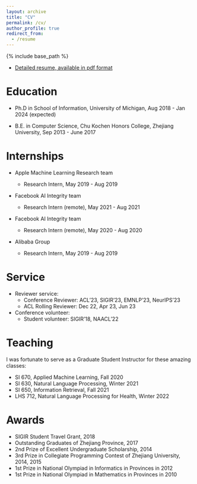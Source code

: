 ```yaml
---
layout: archive
title: "CV"
permalink: /cv/
author_profile: true
redirect_from:
  - /resume
---
```


{% include base_path %}
* [Detailed resume, available in pdf format](/files/Zhuofeng_Wu_resume_2023.pdf)

Education
======
* Ph.D in School of Information, University of Michigan, Aug 2018 - Jan 2024 (expected)

* B.E. in Computer Science, Chu Kochen Honors College, Zhejiang University, Sep 2013 - June 2017

Internships
======
* Apple Machine Learning Research team
  * Research Intern, May 2019 - Aug 2019

* Facebook AI Integrity team 
  * Research Intern (remote), May 2021 - Aug 2021

* Facebook AI Integrity team
  * Research Intern (remote), May 2020 - Aug 2020

* Alibaba Group 
  * Research Intern, May 2019 - Aug 2019
  
Service
======
* Reviewer service:
  * Conference Reviewer: ACL’23, SIGIR’23, EMNLP’23, NeurIPS’23 
  * ACL Rolling Reviewer: Dec 22, Apr 23, Jun 23 
* Conference volunteer:
  * Student volunteer: SIGIR’18, NAACL’22

Teaching
======
I was fortunate to serve as a Graduate Student Instructor for these amazing classes:

* SI 670, Applied Machine Learning, Fall 2020
* SI 630, Natural Language Processing, Winter 2021
* SI 650, Information Retrieval, Fall 2021
* LHS 712, Natural Language Processing for Health, Winter 2022

Awards
======
* SIGIR Student Travel Grant, 2018
* Outstanding Graduates of Zhejiang Province, 2017
* 2nd Prize of Excellent Undergraduate Scholarship, 2014
* 3rd Prize in Collegiate Programming Contest of Zhejiang University, 2014, 2015
* 1st Prize in National Olympiad in Informatics in Provinces in 2012
* 1st Prize in National Olympiad in Mathematics in Provinces in 2010
